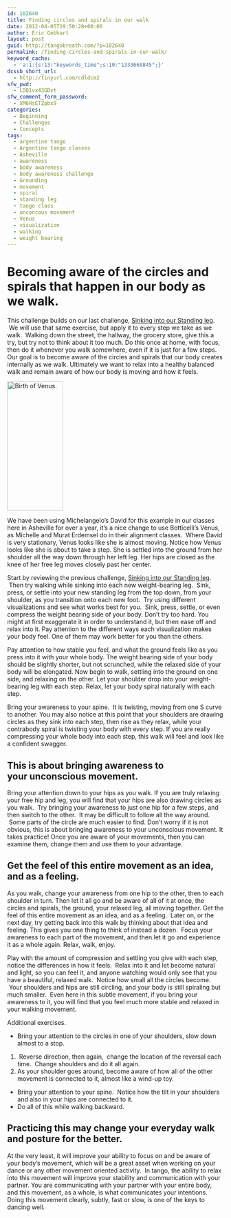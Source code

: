 ```yaml
---
id: 102640
title: Finding circles and spirals in our walk
date: 2012-04-05T19:50:28+00:00
author: Eric Gebhart
layout: post
guid: http://tangobreath.com/?p=102640
permalink: /finding-circles-and-spirals-in-our-walk/
keyword_cache:
  - 'a:1:{s:13:"keywords_time";s:10:"1333669845";}'
dcssb_short_url:
  - http://tinyurl.com/cdldcm2
sfw_pwd:
  - LDQ1vx43GDvt
sfw_comment_form_password:
  - XM6HsETZpbx9
categories:
  - Beginning
  - Challenges
  - Concepts
tags:
  - argentine tango
  - Argentine tango classes
  - Asheville
  - awareness
  - body awareness
  - body awareness challenge
  - Grounding
  - movement
  - spiral
  - standing leg
  - tango class
  - unconcous movement
  - Venus
  - visualization
  - walking
  - weight bearing
---
```

# Becoming aware of the circles and spirals that happen in our body as we walk.

This challenge builds on our last challenge, [Sinking into our Standing leg](http://tangobreath.com/sinking-into-our-standing-leg/ "Sinking into our standing leg.").  We will use that same exercise, but apply it to every step we take as we walk.  Walking down the street, the hallway, the grocery store, give this a try, but try not to think about it too much. Do this once at home, with focus, then do it whenever you walk somewhere, even if it is just for a few steps. Our goal is to become aware of the circles and spirals that our body creates internally as we walk. Ultimately we want to relax into a healthy balanced walk and remain aware of how our body is moving and how it feels.

<!--more-->

[<img class="size-medium wp-image-99288 alignleft" title="botticelli-birth-venus_crop" alt="Birth of Venus." src="http://tangobreath.com/wp-content/uploads/2012/04/botticelli-birth-venus_crop-130x300.png" width="130" height="300" srcset="http://tangobreath.com/wp-content/uploads/2012/04/botticelli-birth-venus_crop-130x300.png 130w, http://tangobreath.com/wp-content/uploads/2012/04/botticelli-birth-venus_crop.png 381w" sizes="(max-width: 130px) 100vw, 130px" />](http://tangobreath.com/wp-content/uploads/2012/04/botticelli-birth-venus_crop.png)

We have been using Michelangelo&#8217;s David for this example in our classes here in Asheville for over a year, it&#8217;s a nice change to use Botticelli&#8217;s Venus, as Michelle and Murat Erdemsel do in their alignment classes.  Where David is very stationary, Venus looks like she is almost moving. Notice how Venus looks like she is about to take a step. She is settled into the ground from her shoulder all the way down through her left leg. Her hips are closed as the knee of her free leg moves closely past her center.

Start by reviewing the previous challenge, [Sinking into our Standing leg](http://tangobreath.com/sinking-into-our-standing-leg/ "Sinking into our standing leg.").  Then try walking while sinking into each new weight-bearing leg.  Sink, press, or settle into your new standing leg from the top down, from your shoulder, as you transition onto each new foot.  Try using different visualizations and see what works best for you.  Sink, press, settle, or even compress the weight bearing side of your body. Don&#8217;t try too hard. You might at first exaggerate it in order to understand it, but then ease off and relax into it. Pay attention to the different ways each visualization makes your body feel. One of them may work better for you than the others.

Pay attention to how stable you feel, and what the ground feels like as you press into it with your whole body. The weight bearing side of your body should be slightly shorter, but not scrunched, while the relaxed side of your body will be elongated. Now begin to walk, settling into the ground on one side, and relaxing on the other. Let your shoulder drop into your weight-bearing leg with each step. Relax, let your body spiral naturally with each step.

Bring your awareness to your spine.  It is twisting, moving from one S curve to another. You may also notice at this point that your shoulders are drawing circles as they sink into each step, then rise as they relax, while your contrabody spiral is twisting your body with every step. If you are really compressing your whole body into each step, this walk will feel and look like a confident swagger.

## This is about bringing awareness to your unconscious movement.

Bring your attention down to your hips as you walk. If you are truly relaxing your free hip and leg, you will find that your hips are also drawing circles as you walk.  Try bringing your awareness to just one hip for a few steps, and then switch to the other.  It may be difficult to follow all the way around.  Some parts of the circle are much easier to find. Don&#8217;t worry if it is not obvious, this is about bringing awareness to your unconscious movement. It takes practice! Once you are aware of your movements, then you can examine them, change them and use them to your advantage.

## Get the feel of this entire movement as an idea, and as a feeling.

As you walk, change your awareness from one hip to the other, then to each shoulder in turn. Then let it all go and be aware of all of it at once, the circles and spirals, the ground, your relaxed leg, all moving together. Get the feel of this entire movement as an idea, and as a feeling.  Later on, or the next day, try getting back into this walk by thinking about that idea and feeling. This gives you one thing to think of instead a dozen.  Focus your awareness to each part of the movement, and then let it go and experience it as a whole again. Relax, walk, enjoy.

Play with the amount of compression and settling you give with each step, notice the differences in how it feels.  Relax into it and let become natural and light, so you can feel it, and anyone watching would only see that you have a beautiful, relaxed walk.  Notice how small all the circles become.  Your shoulders and hips are still circling, and your body is still spiraling but much smaller.  Even here in this subtle movement, if you bring your awareness to it, you will find that you feel much more stable and relaxed in your walking movement.

Additional exercises.

  * Bring your attention to the circles in one of your shoulders, slow down almost to a stop.

  1.  Reverse direction, then again,  change the location of the reversal each time.  Change shoulders and do it all again.
  2. As your shoulder goes around, become aware of how all of the other movement is connected to it, almost like a wind-up toy.

  * Bring your attention to your spine.  Notice how the tilt in your shoulders and also in your hips are connected to it.
  * Do all of this while walking backward.

## Practicing this may change your everyday walk and posture for the better.

At the very least, it will improve your ability to focus on and be aware of your body&#8217;s movement, which will be a great asset when working on your dance or any other movement oriented activity.  In tango, the ability to relax into this movement will improve your stability and communication with your partner. You are communicating with your partner with your entire body, and this movement, as a whole, is what communicates your intentions. Doing this movement clearly, subtly, fast or slow, is one of the keys to dancing well.